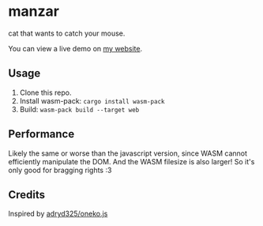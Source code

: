 # manzar

cat that wants to catch your mouse. <br>

You can view a live demo on [my website](https://zeffo.me).

## Usage

1. Clone this repo.
1. Install wasm-pack: `cargo install wasm-pack`
1. Build: `wasm-pack build --target web`

## Performance

Likely the same or worse than the javascript version, since WASM cannot efficiently manipulate the DOM.
And the WASM filesize is also larger! So it's only good for bragging rights :3

## Credits

Inspired by [adryd325/oneko.js](https://github.com/adryd325/oneko.js)

